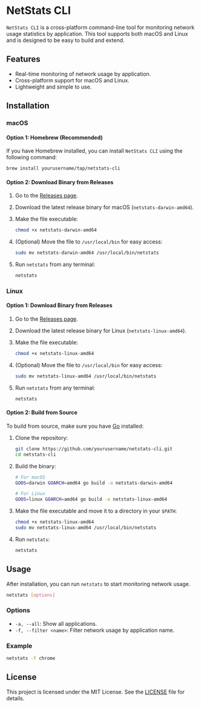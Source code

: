 # NetStats CLI

`NetStats CLI` is a cross-platform command-line tool for monitoring network usage statistics by application. This tool supports both macOS and Linux and is designed to be easy to build and extend.

## Features

- Real-time monitoring of network usage by application.
- Cross-platform support for macOS and Linux.
- Lightweight and simple to use.

## Installation

### macOS

#### Option 1: Homebrew (Recommended)

If you have Homebrew installed, you can install `NetStats CLI` using the following command:

```bash
brew install yourusername/tap/netstats-cli
```

#### Option 2: Download Binary from Releases

1. Go to the [Releases page](https://github.com/elC0mpa/netstats/releases).
2. Download the latest release binary for macOS (`netstats-darwin-amd64`).
3. Make the file executable:

   ```bash
   chmod +x netstats-darwin-amd64
   ```

4. (Optional) Move the file to `/usr/local/bin` for easy access:

   ```bash
   sudo mv netstats-darwin-amd64 /usr/local/bin/netstats
   ```

5. Run `netstats` from any terminal:

   ```bash
   netstats
   ```

### Linux

#### Option 1: Download Binary from Releases

1. Go to the [Releases page](https://github.com/elC0mpa/netstats/releases).
2. Download the latest release binary for Linux (`netstats-linux-amd64`).
3. Make the file executable:

   ```bash
   chmod +x netstats-linux-amd64
   ```

4. (Optional) Move the file to `/usr/local/bin` for easy access:

   ```bash
   sudo mv netstats-linux-amd64 /usr/local/bin/netstats
   ```

5. Run `netstats` from any terminal:

   ```bash
   netstats
   ```

#### Option 2: Build from Source

To build from source, make sure you have [Go](https://golang.org/dl/) installed:

1. Clone the repository:

   ```bash
   git clone https://github.com/yourusername/netstats-cli.git
   cd netstats-cli
   ```

2. Build the binary:

   ```bash
   # For macOS
   GOOS=darwin GOARCH=amd64 go build -o netstats-darwin-amd64

   # For Linux
   GOOS=linux GOARCH=amd64 go build -o netstats-linux-amd64
   ```

3. Make the file executable and move it to a directory in your `$PATH`:

   ```bash
   chmod +x netstats-linux-amd64
   sudo mv netstats-linux-amd64 /usr/local/bin/netstats
   ```

4. Run `netstats`:

   ```bash
   netstats
   ```

## Usage

After installation, you can run `netstats` to start monitoring network usage.

```bash
netstats [options]
```

### Options

- `-a, --all`: Show all applications.
- `-f, --filter <name>`: Filter network usage by application name.

### Example

```bash
netstats -f chrome
```

## License

This project is licensed under the MIT License. See the [LICENSE](LICENSE) file for details.
